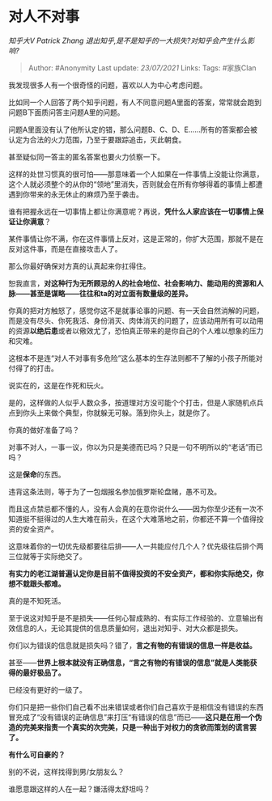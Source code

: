 # 对人不对事
*知乎大V Patrick Zhang 退出知乎,是不是知乎的一大损失?对知乎会产生什么影响?*

> Author: #Anonymity
Last update: *23/07/2021* 
Links:
Tags:  #家族Clan



我发现很多人有一个很奇怪的问题，喜欢以人为中心考虑问题。

比如同一个人回答了两个知乎问题，有人不同意问题A里面的答案，常常就会跑到问题B下面质问答主问题A里的问题。

问题A里面没有认了他所认定的错，那么问题B、C、D、E……所有的答案都会被认定为合法的火力范围，乃至于要跟踪追击，灭此朝食。

甚至疑似同一答主的匿名答案也要火力侦察一下。

这样的处世习惯真的很可怕——那意味着一个人如果在一件事情上没能让你满意，这个人就必须整个的从你的“领地”里消失，否则就会在所有你够得着的事情上都遭遇到你带来的永无休止的麻烦乃至于袭击。

谁有把握永远在一切事情上都让你满意呢？再说，**凭什么人家应该在一切事情上保证让你满意**？

某件事情让你不满，你在这件事情上反对，这是正常的，你扩大范围，那就不是在反对这件事，而是在直接攻击人了。

那么你最好确保对方真的认真起来你扛得住。

恕我直言，**对这种行为无所顾忌的人的社会地位、社会影响力、能动用的资源和人脉——甚至是谋略——往往和ta的对立面有数量级的差异。**

你真的把对方触怒了，感觉你这不是就事论事的问题、有一天会自然消解的问题，而是没有尽头、你死我活、身份消灭、肉体消灭的问题了，应该动用所有可以动用的资源**以绝后患**或者以儆效尤了，恐怕真正带来的是你自己的个人难以想象的压力和灾难。

这根本不是连“对人不对事有多危险”这么基本的生存法则都不了解的小孩子所能对付得了的打击。

说实在的，这是在作死和玩火。

是的，这样做的人似乎人数众多，按道理对方没可能个个打击，但是人家随机点兵点到你头上来做个典型，你就躲无可躲。落到你头上，就是你了。

你真的做好准备了吗？

对事不对人，一事一议，你以为只是美德而已吗？只是一句不明所以的“老话”而已吗？

这是**保命**的东西。

违背这条法则，等于为了一包烟报名参加俄罗斯轮盘赌，愚不可及。

而且这点禁忌都不懂的人，没有人会真的在意你说什么——因为你至少还有一次不知道挺不挺得过的人生大难在前头，在这个大难落地之前，你都还不算一个值得投资的安全资产。

这意味着你的一切优先级都要往后排——人一共能应付几个人？优先级往后排个两三位就等于实际绝交了。

**有实力的老江湖普遍认定你是目前不值得投资的不安全资产，都和你实际绝交，你想不栽跟头都难。**

真的是不知死活。

至于说这对知乎是不是损失——任何心智成熟的、有实际工作经验的、立意输出有效信息的人，无论其提供的信息质量如何，退出对知乎、对大众都是损失。

你们以为错误的信息就是损失吗？错了，**言之有物的有错误的信息一样是收益。**

甚至——**世界上根本就没有正确信息，“言之有物的有错误的信息”就是人类能获得的最好极品了。**

已经没有更好的一级了。

你们只是把一些你们自己看不出来错误或者你们自己喜欢于是相信没有错误的东西冒充成了“没有错误的正确信息”来打压“有错误的信息”而已——**这只是在用一个伪造的完美来指责一个真实的次完美，只是一种出于对权力的贪欲而策划的谎言罢了。**

**有什么可自豪的？**

  


别的不说，这样找得到男/女朋友么？

谁愿意跟这样的人在一起？嫌活得太舒坦吗？



